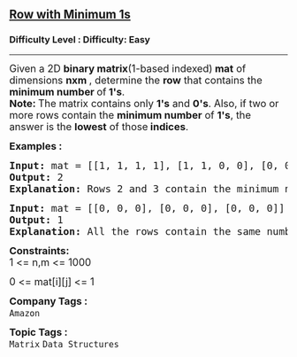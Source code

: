 <h2><a href="https://www.geeksforgeeks.org/problems/row-with-minimum-number-of-1s5430/1?page=1&category=Matrix&company=Amazon,Microsoft,Flipkart,Adobe,Google&difficulty=Basic,Easy&sortBy=submissions">Row with Minimum 1s</a></h2><h3>Difficulty Level : Difficulty: Easy</h3><hr><div class="problems_problem_content__Xm_eO"><p><span style="font-size: 18px;">Given a 2D <strong>binary matrix</strong>(1-based indexed)<strong> mat</strong>&nbsp;of dimensions <strong>nxm </strong>, determine the <strong>row</strong> that contains the <strong>minimum number </strong>of<strong> 1's</strong>.<br><strong>Note: </strong>The matrix contains only <strong>1's</strong> and <strong>0's</strong>. Also, if two or more rows contain the <strong>minimum number</strong> of <strong>1's</strong>, the answer is the <strong>lowest</strong> of those<strong> indices</strong>.</span></p>
<p><strong><span style="font-size: 18px;">Examples :</span></strong></p>
<pre><span style="font-size: 18px;"><strong>Input: </strong>mat = [[1, 1, 1, 1], [1, 1, 0, 0], [0, 0, 1, 1], [1, 1, 1, 1]]
<strong>Output: </strong>2
<strong>Explanation: </strong>Rows 2 and 3 contain the minimum number of 1's (2 each). Since, row 2 is less than row 3. Thus, the answer is 2.</span></pre>
<pre><span style="font-size: 18px;"><strong>Input: </strong>mat = [[0, 0, 0], [0, 0, 0], [0, 0, 0]]
<strong>Output: </strong>1
<strong>Explanation: </strong>All the rows contain the same number of 1's (0 each). Among them, index 1 is the smallest, so the answer is 1.</span></pre>
<p><span style="font-size: 18px;"><strong>Constraints:</strong><br>1 &lt;= n,m &lt;= 1000</span></p>
<p><span style="font-size: 18px;">0 &lt;= mat[i][j] &lt;= 1</span></p></div><p><span style=font-size:18px><strong>Company Tags : </strong><br><code>Amazon</code>&nbsp;<br><p><span style=font-size:18px><strong>Topic Tags : </strong><br><code>Matrix</code>&nbsp;<code>Data Structures</code>&nbsp;
